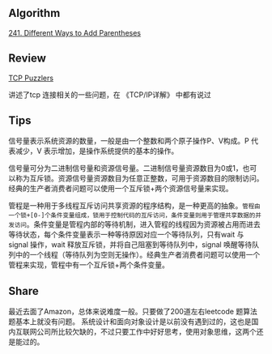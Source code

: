 ## Algorithm

[241. Different Ways to Add Parentheses](https://github.com/SixPenny/leetcode/blob/master/problems/241.%20Different%20Ways%20to%20Add%20Parentheses.md)

## Review

[TCP Puzzlers](https://www.joyent.com/blog/tcp-puzzlers)

讲述了tcp 连接相关的一些问题，在 《TCP/IP详解》 中都有说过

## Tips

信号量表示系统资源的数量，一般是由一个整数和两个原子操作P、V构成。P 代表减少，V 表示增加，是操作系统提供的基本的操作。

信号量可分为二进制信号量和资源信号量。二进制信号量资源数目为0或1，也可以称为互斥锁。资源信号量资源数目为任意正整数，可用于资源数目的限制访问。经典的生产者消费者问题可以使用一个互斥锁+两个资源信号量来实现。

管程是一种用于多线程互斥访问共享资源的程序结构，是一种更高的抽象。`管程由一个锁+[0-]个条件变量组成，锁用于控制代码的互斥访问，条件变量则用于管理共享数据的并发访问`。条件变量是管程内部的等待机制，进入管程的线程因为资源被占用而进去等待状态，每个条件变量表示一种等待原因对应一个等待队列，只有wait 与signal 操作，wait 释放互斥锁，并将自己阻塞到等待队列中，signal 唤醒等待队列中的一个线程（等待队列为空则无操作）。经典生产者消费者问题可以使用一个管程来实现，管程中有一个互斥锁+两个条件变量。

## Share

最近去面了Amazon，总体来说难度一般。只要做了200道左右leetcode 题算法题基本上就没有问题。 系统设计和面向对象设计是以前没有遇到过的，这也是国内互联网公司所比较欠缺的，不过只要工作中好好思考，使用对象思维，这两个还是能过的。
